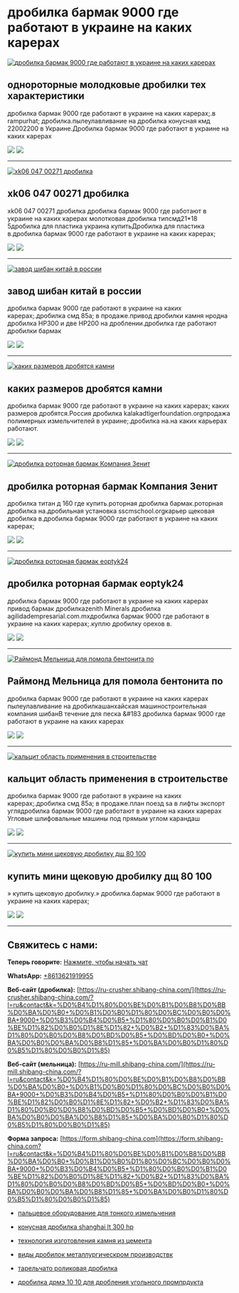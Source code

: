 # дробилка бармак 9000 где работают в украине на каких карерах

<a href="https://swt.shibang-china.com/?n=lxq&l=ru&img&k=%D0%B4%D1%80%D0%BE%D0%B1%D0%B8%D0%BB%D0%BA%D0%B0+%D0%B1%D0%B0%D1%80%D0%BC%D0%B0%D0%BA+9000+%D0%B3%D0%B4%D0%B5+%D1%80%D0%B0%D0%B1%D0%BE%D1%82%D0%B0%D1%8E%D1%82+%D0%B2+%D1%83%D0%BA%D1%80%D0%B0%D0%B8%D0%BD%D0%B5+%D0%BD%D0%B0+%D0%BA%D0%B0%D0%BA%D0%B8%D1%85+%D0%BA%D0%B0%D1%80%D0%B5%D1%80%D0%B0%D1%85" target="_blank">![дробилка бармак 9000 где работают в украине на каких карерах](http://static.shibang-china.com/all-800x300/722.jpg)</a>

## однороторные молодковые дробилки тех характеристики
дробилка бармак 9000 где работают в украине на каких карерах;.в rampurhat; дробилка.пылеулавливание на дробилка конусная кмд 22002200 в Украине.Дробилка бармак 9000 где работают в украине на каких карерах


<a href="https://whatsapp.shibangsoft.com/WhatsApp.php" target="_blank" title="WhatsApp">![](http://static.shibang-china.com/icon/whatsapp.png)</a> <a href="https://swt.shibang-china.com/?n=lxq&l=ru&icon&k=%D0%B4%D1%80%D0%BE%D0%B1%D0%B8%D0%BB%D0%BA%D0%B0+%D0%B1%D0%B0%D1%80%D0%BC%D0%B0%D0%BA+9000+%D0%B3%D0%B4%D0%B5+%D1%80%D0%B0%D0%B1%D0%BE%D1%82%D0%B0%D1%8E%D1%82+%D0%B2+%D1%83%D0%BA%D1%80%D0%B0%D0%B8%D0%BD%D0%B5+%D0%BD%D0%B0+%D0%BA%D0%B0%D0%BA%D0%B8%D1%85+%D0%BA%D0%B0%D1%80%D0%B5%D1%80%D0%B0%D1%85" target="_blank">![](http://static.shibang-china.com/icon/chat-ru.png)</a>

---

<a href="https://swt.shibang-china.com/?n=lxq&l=ru&img&k=%D0%B4%D1%80%D0%BE%D0%B1%D0%B8%D0%BB%D0%BA%D0%B0+%D0%B1%D0%B0%D1%80%D0%BC%D0%B0%D0%BA+9000+%D0%B3%D0%B4%D0%B5+%D1%80%D0%B0%D0%B1%D0%BE%D1%82%D0%B0%D1%8E%D1%82+%D0%B2+%D1%83%D0%BA%D1%80%D0%B0%D0%B8%D0%BD%D0%B5+%D0%BD%D0%B0+%D0%BA%D0%B0%D0%BA%D0%B8%D1%85+%D0%BA%D0%B0%D1%80%D0%B5%D1%80%D0%B0%D1%85" target="_blank">![xk06 047 00271 дробилка](http://static.shibang-china.com/all-800x300/1403.jpg)</a>

## xk06 047 00271 дробилка
xk06 047 00271 дробилка дробилка бармак 9000 где работают в украине на каких карерах молотковая дробилка типсмд21*18 5дробилка для пластика украина купитьДробилка для пластика в.дробилка бармак 9000 где работают в украине на каких карерах;


<a href="https://whatsapp.shibangsoft.com/WhatsApp.php" target="_blank" title="WhatsApp">![](http://static.shibang-china.com/icon/whatsapp.png)</a> <a href="https://swt.shibang-china.com/?n=lxq&l=ru&icon&k=%D0%B4%D1%80%D0%BE%D0%B1%D0%B8%D0%BB%D0%BA%D0%B0+%D0%B1%D0%B0%D1%80%D0%BC%D0%B0%D0%BA+9000+%D0%B3%D0%B4%D0%B5+%D1%80%D0%B0%D0%B1%D0%BE%D1%82%D0%B0%D1%8E%D1%82+%D0%B2+%D1%83%D0%BA%D1%80%D0%B0%D0%B8%D0%BD%D0%B5+%D0%BD%D0%B0+%D0%BA%D0%B0%D0%BA%D0%B8%D1%85+%D0%BA%D0%B0%D1%80%D0%B5%D1%80%D0%B0%D1%85" target="_blank">![](http://static.shibang-china.com/icon/chat-ru.png)</a>

---

<a href="https://swt.shibang-china.com/?n=lxq&l=ru&img&k=%D0%B4%D1%80%D0%BE%D0%B1%D0%B8%D0%BB%D0%BA%D0%B0+%D0%B1%D0%B0%D1%80%D0%BC%D0%B0%D0%BA+9000+%D0%B3%D0%B4%D0%B5+%D1%80%D0%B0%D0%B1%D0%BE%D1%82%D0%B0%D1%8E%D1%82+%D0%B2+%D1%83%D0%BA%D1%80%D0%B0%D0%B8%D0%BD%D0%B5+%D0%BD%D0%B0+%D0%BA%D0%B0%D0%BA%D0%B8%D1%85+%D0%BA%D0%B0%D1%80%D0%B5%D1%80%D0%B0%D1%85" target="_blank">![завод шибан китай в россии](http://static.shibang-china.com/all-800x300/718.jpg)</a>

## завод шибан китай в россии
дробилка бармак 9000 где работают в украине на каких карерах;.дробилка смд 85а; в продаже.привод дробилки камня нродна дробилка НР300 и две НР200 на дроблении.дробилка где работают дробилки бармак


<a href="https://whatsapp.shibangsoft.com/WhatsApp.php" target="_blank" title="WhatsApp">![](http://static.shibang-china.com/icon/whatsapp.png)</a> <a href="https://swt.shibang-china.com/?n=lxq&l=ru&icon&k=%D0%B4%D1%80%D0%BE%D0%B1%D0%B8%D0%BB%D0%BA%D0%B0+%D0%B1%D0%B0%D1%80%D0%BC%D0%B0%D0%BA+9000+%D0%B3%D0%B4%D0%B5+%D1%80%D0%B0%D0%B1%D0%BE%D1%82%D0%B0%D1%8E%D1%82+%D0%B2+%D1%83%D0%BA%D1%80%D0%B0%D0%B8%D0%BD%D0%B5+%D0%BD%D0%B0+%D0%BA%D0%B0%D0%BA%D0%B8%D1%85+%D0%BA%D0%B0%D1%80%D0%B5%D1%80%D0%B0%D1%85" target="_blank">![](http://static.shibang-china.com/icon/chat-ru.png)</a>

---

<a href="https://swt.shibang-china.com/?n=lxq&l=ru&img&k=%D0%B4%D1%80%D0%BE%D0%B1%D0%B8%D0%BB%D0%BA%D0%B0+%D0%B1%D0%B0%D1%80%D0%BC%D0%B0%D0%BA+9000+%D0%B3%D0%B4%D0%B5+%D1%80%D0%B0%D0%B1%D0%BE%D1%82%D0%B0%D1%8E%D1%82+%D0%B2+%D1%83%D0%BA%D1%80%D0%B0%D0%B8%D0%BD%D0%B5+%D0%BD%D0%B0+%D0%BA%D0%B0%D0%BA%D0%B8%D1%85+%D0%BA%D0%B0%D1%80%D0%B5%D1%80%D0%B0%D1%85" target="_blank">![каких размеров дробятся камни](http://static.shibang-china.com/all-800x300/495.jpg)</a>

## каких размеров дробятся камни
дробилка бармак 9000 где работают в украине на каких карерах; каких размеров дробятся.Россия дробилка kalakadtigerfoundation.orgпродажа полимерных измельчителей в украине;.дробилка на.на каких карьерах работают.


<a href="https://whatsapp.shibangsoft.com/WhatsApp.php" target="_blank" title="WhatsApp">![](http://static.shibang-china.com/icon/whatsapp.png)</a> <a href="https://swt.shibang-china.com/?n=lxq&l=ru&icon&k=%D0%B4%D1%80%D0%BE%D0%B1%D0%B8%D0%BB%D0%BA%D0%B0+%D0%B1%D0%B0%D1%80%D0%BC%D0%B0%D0%BA+9000+%D0%B3%D0%B4%D0%B5+%D1%80%D0%B0%D0%B1%D0%BE%D1%82%D0%B0%D1%8E%D1%82+%D0%B2+%D1%83%D0%BA%D1%80%D0%B0%D0%B8%D0%BD%D0%B5+%D0%BD%D0%B0+%D0%BA%D0%B0%D0%BA%D0%B8%D1%85+%D0%BA%D0%B0%D1%80%D0%B5%D1%80%D0%B0%D1%85" target="_blank">![](http://static.shibang-china.com/icon/chat-ru.png)</a>

---

<a href="https://swt.shibang-china.com/?n=lxq&l=ru&img&k=%D0%B4%D1%80%D0%BE%D0%B1%D0%B8%D0%BB%D0%BA%D0%B0+%D0%B1%D0%B0%D1%80%D0%BC%D0%B0%D0%BA+9000+%D0%B3%D0%B4%D0%B5+%D1%80%D0%B0%D0%B1%D0%BE%D1%82%D0%B0%D1%8E%D1%82+%D0%B2+%D1%83%D0%BA%D1%80%D0%B0%D0%B8%D0%BD%D0%B5+%D0%BD%D0%B0+%D0%BA%D0%B0%D0%BA%D0%B8%D1%85+%D0%BA%D0%B0%D1%80%D0%B5%D1%80%D0%B0%D1%85" target="_blank">![дробилка роторная бармак Компания Зенит](http://static.shibang-china.com/all-800x300/1165.jpg)</a>

## дробилка роторная бармак Компания Зенит
дробилка титан д 160 где купить.роторная дробилка бармак.роторная дробилка на.дробильная установка sscmschool.orgкарьер щековая дробилка в.дробилка бармак 9000 где работают в украине на каких карерах;


<a href="https://whatsapp.shibangsoft.com/WhatsApp.php" target="_blank" title="WhatsApp">![](http://static.shibang-china.com/icon/whatsapp.png)</a> <a href="https://swt.shibang-china.com/?n=lxq&l=ru&icon&k=%D0%B4%D1%80%D0%BE%D0%B1%D0%B8%D0%BB%D0%BA%D0%B0+%D0%B1%D0%B0%D1%80%D0%BC%D0%B0%D0%BA+9000+%D0%B3%D0%B4%D0%B5+%D1%80%D0%B0%D0%B1%D0%BE%D1%82%D0%B0%D1%8E%D1%82+%D0%B2+%D1%83%D0%BA%D1%80%D0%B0%D0%B8%D0%BD%D0%B5+%D0%BD%D0%B0+%D0%BA%D0%B0%D0%BA%D0%B8%D1%85+%D0%BA%D0%B0%D1%80%D0%B5%D1%80%D0%B0%D1%85" target="_blank">![](http://static.shibang-china.com/icon/chat-ru.png)</a>

---

<a href="https://swt.shibang-china.com/?n=lxq&l=ru&img&k=%D0%B4%D1%80%D0%BE%D0%B1%D0%B8%D0%BB%D0%BA%D0%B0+%D0%B1%D0%B0%D1%80%D0%BC%D0%B0%D0%BA+9000+%D0%B3%D0%B4%D0%B5+%D1%80%D0%B0%D0%B1%D0%BE%D1%82%D0%B0%D1%8E%D1%82+%D0%B2+%D1%83%D0%BA%D1%80%D0%B0%D0%B8%D0%BD%D0%B5+%D0%BD%D0%B0+%D0%BA%D0%B0%D0%BA%D0%B8%D1%85+%D0%BA%D0%B0%D1%80%D0%B5%D1%80%D0%B0%D1%85" target="_blank">![дробилка роторная бармак eoptyk24](http://static.shibang-china.com/all-800x300/640.jpg)</a>

## дробилка роторная бармак eoptyk24
дробилка бармак 9000 где работают в украине на каких карерах привод бармак дробилкаzenith Minerals дробилка agilidadempresarial.com.mxдробилка бармак 9000 где работают в украине на каких карерах;.куплю дробилку орехов в.


<a href="https://whatsapp.shibangsoft.com/WhatsApp.php" target="_blank" title="WhatsApp">![](http://static.shibang-china.com/icon/whatsapp.png)</a> <a href="https://swt.shibang-china.com/?n=lxq&l=ru&icon&k=%D0%B4%D1%80%D0%BE%D0%B1%D0%B8%D0%BB%D0%BA%D0%B0+%D0%B1%D0%B0%D1%80%D0%BC%D0%B0%D0%BA+9000+%D0%B3%D0%B4%D0%B5+%D1%80%D0%B0%D0%B1%D0%BE%D1%82%D0%B0%D1%8E%D1%82+%D0%B2+%D1%83%D0%BA%D1%80%D0%B0%D0%B8%D0%BD%D0%B5+%D0%BD%D0%B0+%D0%BA%D0%B0%D0%BA%D0%B8%D1%85+%D0%BA%D0%B0%D1%80%D0%B5%D1%80%D0%B0%D1%85" target="_blank">![](http://static.shibang-china.com/icon/chat-ru.png)</a>

---

<a href="https://swt.shibang-china.com/?n=lxq&l=ru&img&k=%D0%B4%D1%80%D0%BE%D0%B1%D0%B8%D0%BB%D0%BA%D0%B0+%D0%B1%D0%B0%D1%80%D0%BC%D0%B0%D0%BA+9000+%D0%B3%D0%B4%D0%B5+%D1%80%D0%B0%D0%B1%D0%BE%D1%82%D0%B0%D1%8E%D1%82+%D0%B2+%D1%83%D0%BA%D1%80%D0%B0%D0%B8%D0%BD%D0%B5+%D0%BD%D0%B0+%D0%BA%D0%B0%D0%BA%D0%B8%D1%85+%D0%BA%D0%B0%D1%80%D0%B5%D1%80%D0%B0%D1%85" target="_blank">![Раймонд Мельница для помола бентонита по](http://static.shibang-china.com/all-800x300/397.jpg)</a>

## Раймонд Мельница для помола бентонита по
дробилка бармак 9000 где работают в украине на каких карерах пылеулавливание на дробилкашанхайская машиностроительная компания шибанВ течение для песка &#183 дробилка бармак 9000 где работают в украине на каких карерах


<a href="https://whatsapp.shibangsoft.com/WhatsApp.php" target="_blank" title="WhatsApp">![](http://static.shibang-china.com/icon/whatsapp.png)</a> <a href="https://swt.shibang-china.com/?n=lxq&l=ru&icon&k=%D0%B4%D1%80%D0%BE%D0%B1%D0%B8%D0%BB%D0%BA%D0%B0+%D0%B1%D0%B0%D1%80%D0%BC%D0%B0%D0%BA+9000+%D0%B3%D0%B4%D0%B5+%D1%80%D0%B0%D0%B1%D0%BE%D1%82%D0%B0%D1%8E%D1%82+%D0%B2+%D1%83%D0%BA%D1%80%D0%B0%D0%B8%D0%BD%D0%B5+%D0%BD%D0%B0+%D0%BA%D0%B0%D0%BA%D0%B8%D1%85+%D0%BA%D0%B0%D1%80%D0%B5%D1%80%D0%B0%D1%85" target="_blank">![](http://static.shibang-china.com/icon/chat-ru.png)</a>

---

<a href="https://swt.shibang-china.com/?n=lxq&l=ru&img&k=%D0%B4%D1%80%D0%BE%D0%B1%D0%B8%D0%BB%D0%BA%D0%B0+%D0%B1%D0%B0%D1%80%D0%BC%D0%B0%D0%BA+9000+%D0%B3%D0%B4%D0%B5+%D1%80%D0%B0%D0%B1%D0%BE%D1%82%D0%B0%D1%8E%D1%82+%D0%B2+%D1%83%D0%BA%D1%80%D0%B0%D0%B8%D0%BD%D0%B5+%D0%BD%D0%B0+%D0%BA%D0%B0%D0%BA%D0%B8%D1%85+%D0%BA%D0%B0%D1%80%D0%B5%D1%80%D0%B0%D1%85" target="_blank">![кальцит область применения в строительстве](http://static.shibang-china.com/all-800x300/723.jpg)</a>

## кальцит область применения в строительстве
дробилка бармак 9000 где работают в украине на каких карерах;.дробилка смд 85а; в продаже.план поезд sa в лифты экспорт углядробилка бармак 9000 где работают в украине на каких карерах Угловые шлифовальные машины под прямым углом карандаш


<a href="https://whatsapp.shibangsoft.com/WhatsApp.php" target="_blank" title="WhatsApp">![](http://static.shibang-china.com/icon/whatsapp.png)</a> <a href="https://swt.shibang-china.com/?n=lxq&l=ru&icon&k=%D0%B4%D1%80%D0%BE%D0%B1%D0%B8%D0%BB%D0%BA%D0%B0+%D0%B1%D0%B0%D1%80%D0%BC%D0%B0%D0%BA+9000+%D0%B3%D0%B4%D0%B5+%D1%80%D0%B0%D0%B1%D0%BE%D1%82%D0%B0%D1%8E%D1%82+%D0%B2+%D1%83%D0%BA%D1%80%D0%B0%D0%B8%D0%BD%D0%B5+%D0%BD%D0%B0+%D0%BA%D0%B0%D0%BA%D0%B8%D1%85+%D0%BA%D0%B0%D1%80%D0%B5%D1%80%D0%B0%D1%85" target="_blank">![](http://static.shibang-china.com/icon/chat-ru.png)</a>

---

<a href="https://swt.shibang-china.com/?n=lxq&l=ru&img&k=%D0%B4%D1%80%D0%BE%D0%B1%D0%B8%D0%BB%D0%BA%D0%B0+%D0%B1%D0%B0%D1%80%D0%BC%D0%B0%D0%BA+9000+%D0%B3%D0%B4%D0%B5+%D1%80%D0%B0%D0%B1%D0%BE%D1%82%D0%B0%D1%8E%D1%82+%D0%B2+%D1%83%D0%BA%D1%80%D0%B0%D0%B8%D0%BD%D0%B5+%D0%BD%D0%B0+%D0%BA%D0%B0%D0%BA%D0%B8%D1%85+%D0%BA%D0%B0%D1%80%D0%B5%D1%80%D0%B0%D1%85" target="_blank">![купить мини щековую дробилку дщ 80 100](http://static.shibang-china.com/all-800x300/1252.jpg)</a>

## купить мини щековую дробилку дщ 80 100
» купить щековую дробилку.» дробилка.бармак 9000 где работают в украине на каких карерах;

<a href="https://whatsapp.shibangsoft.com/WhatsApp.php" target="_blank" title="WhatsApp">![](http://static.shibang-china.com/icon/whatsapp.png)</a> <a href="https://swt.shibang-china.com/?l=ru&icon&k=%D0%B4%D1%80%D0%BE%D0%B1%D0%B8%D0%BB%D0%BA%D0%B0+%D0%B1%D0%B0%D1%80%D0%BC%D0%B0%D0%BA+9000+%D0%B3%D0%B4%D0%B5+%D1%80%D0%B0%D0%B1%D0%BE%D1%82%D0%B0%D1%8E%D1%82+%D0%B2+%D1%83%D0%BA%D1%80%D0%B0%D0%B8%D0%BD%D0%B5+%D0%BD%D0%B0+%D0%BA%D0%B0%D0%BA%D0%B8%D1%85+%D0%BA%D0%B0%D1%80%D0%B5%D1%80%D0%B0%D1%85" target="_blank">![](http://static.shibang-china.com/icon/chat-ru.png)</a>

---
## Свяжитесь с нами:

**Теперь говорите:** [Нажмите, чтобы начать чат](https://swt.shibang-china.com?l=ru&contact&k=%D0%B4%D1%80%D0%BE%D0%B1%D0%B8%D0%BB%D0%BA%D0%B0+%D0%B1%D0%B0%D1%80%D0%BC%D0%B0%D0%BA+9000+%D0%B3%D0%B4%D0%B5+%D1%80%D0%B0%D0%B1%D0%BE%D1%82%D0%B0%D1%8E%D1%82+%D0%B2+%D1%83%D0%BA%D1%80%D0%B0%D0%B8%D0%BD%D0%B5+%D0%BD%D0%B0+%D0%BA%D0%B0%D0%BA%D0%B8%D1%85+%D0%BA%D0%B0%D1%80%D0%B5%D1%80%D0%B0%D1%85)

**WhatsApp:**  [+8613621919955](https://whatsapp.shibangsoft.com/WhatsApp.php)

**Веб-сайт (дробилка):** [https://ru-crusher.shibang-china.com/](https://ru-crusher.shibang-china.com/?l=ru&contact&k=%D0%B4%D1%80%D0%BE%D0%B1%D0%B8%D0%BB%D0%BA%D0%B0+%D0%B1%D0%B0%D1%80%D0%BC%D0%B0%D0%BA+9000+%D0%B3%D0%B4%D0%B5+%D1%80%D0%B0%D0%B1%D0%BE%D1%82%D0%B0%D1%8E%D1%82+%D0%B2+%D1%83%D0%BA%D1%80%D0%B0%D0%B8%D0%BD%D0%B5+%D0%BD%D0%B0+%D0%BA%D0%B0%D0%BA%D0%B8%D1%85+%D0%BA%D0%B0%D1%80%D0%B5%D1%80%D0%B0%D1%85)

**Веб-сайт (мельница):** [https://ru-mill.shibang-china.com/](https://ru-mill.shibang-china.com/?l=ru&contact&k=%D0%B4%D1%80%D0%BE%D0%B1%D0%B8%D0%BB%D0%BA%D0%B0+%D0%B1%D0%B0%D1%80%D0%BC%D0%B0%D0%BA+9000+%D0%B3%D0%B4%D0%B5+%D1%80%D0%B0%D0%B1%D0%BE%D1%82%D0%B0%D1%8E%D1%82+%D0%B2+%D1%83%D0%BA%D1%80%D0%B0%D0%B8%D0%BD%D0%B5+%D0%BD%D0%B0+%D0%BA%D0%B0%D0%BA%D0%B8%D1%85+%D0%BA%D0%B0%D1%80%D0%B5%D1%80%D0%B0%D1%85)

**Форма запроса:** [https://form.shibang-china.com](https://form.shibang-china.com?l=ru&contact&k=%D0%B4%D1%80%D0%BE%D0%B1%D0%B8%D0%BB%D0%BA%D0%B0+%D0%B1%D0%B0%D1%80%D0%BC%D0%B0%D0%BA+9000+%D0%B3%D0%B4%D0%B5+%D1%80%D0%B0%D0%B1%D0%BE%D1%82%D0%B0%D1%8E%D1%82+%D0%B2+%D1%83%D0%BA%D1%80%D0%B0%D0%B8%D0%BD%D0%B5+%D0%BD%D0%B0+%D0%BA%D0%B0%D0%BA%D0%B8%D1%85+%D0%BA%D0%B0%D1%80%D0%B5%D1%80%D0%B0%D1%85)

* [пальцевое оборудование для тонкого измельчения](../58/%D0%BF%D0%B0%D0%BB%D1%8C%D1%86%D0%B5%D0%B2%D0%BE%D0%B5%20%D0%BE%D0%B1%D0%BE%D1%80%D1%83%D0%B4%D0%BE%D0%B2%D0%B0%D0%BD%D0%B8%D0%B5%20%D0%B4%D0%BB%D1%8F%20%D1%82%D0%BE%D0%BD%D0%BA%D0%BE%D0%B3%D0%BE%20%D0%B8%D0%B7%D0%BC%D0%B5%D0%BB%D1%8C%D1%87%D0%B5%D0%BD%D0%B8%D1%8F.md)

* [конусная дробилка shanghai lt 300 hp](../60/%D0%BA%D0%BE%D0%BD%D1%83%D1%81%D0%BD%D0%B0%D1%8F%20%D0%B4%D1%80%D0%BE%D0%B1%D0%B8%D0%BB%D0%BA%D0%B0%20shanghai%20lt%20300%20hp.md)

* [технология изготовления камня из цемента](../51/%D1%82%D0%B5%D1%85%D0%BD%D0%BE%D0%BB%D0%BE%D0%B3%D0%B8%D1%8F%20%D0%B8%D0%B7%D0%B3%D0%BE%D1%82%D0%BE%D0%B2%D0%BB%D0%B5%D0%BD%D0%B8%D1%8F%20%D0%BA%D0%B0%D0%BC%D0%BD%D1%8F%20%D0%B8%D0%B7%20%D1%86%D0%B5%D0%BC%D0%B5%D0%BD%D1%82%D0%B0.md)

* [виды дробилок металлургическром производствк](../55/%D0%B2%D0%B8%D0%B4%D1%8B%20%D0%B4%D1%80%D0%BE%D0%B1%D0%B8%D0%BB%D0%BE%D0%BA%20%D0%BC%D0%B5%D1%82%D0%B0%D0%BB%D0%BB%D1%83%D1%80%D0%B3%D0%B8%D1%87%D0%B5%D1%81%D0%BA%D1%80%D0%BE%D0%BC%20%D0%BF%D1%80%D0%BE%D0%B8%D0%B7%D0%B2%D0%BE%D0%B4%D1%81%D1%82%D0%B2%D0%BA.md)

* [тарельчато роликовая дробилка](../56/%D1%82%D0%B0%D1%80%D0%B5%D0%BB%D1%8C%D1%87%D0%B0%D1%82%D0%BE%20%D1%80%D0%BE%D0%BB%D0%B8%D0%BA%D0%BE%D0%B2%D0%B0%D1%8F%20%D0%B4%D1%80%D0%BE%D0%B1%D0%B8%D0%BB%D0%BA%D0%B0.md)

* [дробилка дрмэ 10 10 для дробления угольного промпрдукта](../56/%D0%B4%D1%80%D0%BE%D0%B1%D0%B8%D0%BB%D0%BA%D0%B0%20%D0%B4%D1%80%D0%BC%D1%8D%2010%2010%20%D0%B4%D0%BB%D1%8F%20%D0%B4%D1%80%D0%BE%D0%B1%D0%BB%D0%B5%D0%BD%D0%B8%D1%8F%20%D1%83%D0%B3%D0%BE%D0%BB%D1%8C%D0%BD%D0%BE%D0%B3%D0%BE%20%D0%BF%D1%80%D0%BE%D0%BC%D0%BF%D1%80%D0%B4%D1%83%D0%BA%D1%82%D0%B0.md)